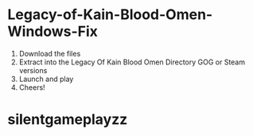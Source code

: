 # Legacy-of-Kain-Blood-Omen-Windows-Fix
1. Download the files
2. Extract into the Legacy Of Kain Blood Omen Directory GOG or Steam versions
3. Launch and play
4. Cheers!
# silentgameplayzz
